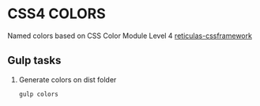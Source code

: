 # CSS4 COLORS

Named colors based on CSS Color Module Level 4 [reticulas-cssframework][1]


## Gulp tasks

1.  Generate colors on dist folder

    ```bash
    gulp colors
    ```

[1]:http://dev.w3.org/csswg/css-color/#named-colors

